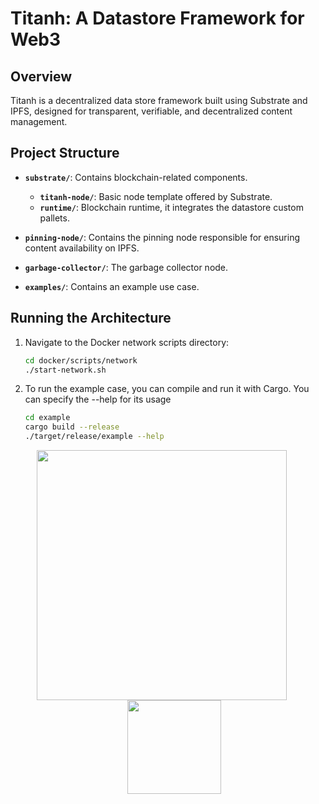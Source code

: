 # Titanh: A Datastore Framework for Web3

## Overview

Titanh is a decentralized data store framework built using Substrate and IPFS, designed for transparent, verifiable, and decentralized content management.

## Project Structure

- **`substrate/`**: Contains blockchain-related components.
  - **`titanh-node/`**: Basic node template offered by Substrate.
  - **`runtime/`**: Blockchain runtime, it integrates the datastore custom pallets.
- **`pinning-node/`**: Contains the pinning node responsible for ensuring content availability on IPFS.
- **`garbage-collector/`**: The garbage collector node.

- **`examples/`**: Contains an example use case.

## Running the Architecture

1. Navigate to the Docker network scripts directory:

   ```bash
   cd docker/scripts/network
   ./start-network.sh
   ```

2. To run the example case, you can compile and run it with Cargo.
   You can specify the --help for its usage

   ```bash
   cd example
   cargo build --release
   ./target/release/example --help
   ```

<p align="center">
  <img src="docs/media/sub.gif" width="400" style="margin-right: 20px;"> <img src="docs/media/ipfs.png" width="150" style="margin-left: 20px;">
</p>
